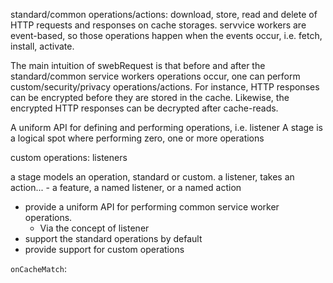 
standard/common operations/actions: download, store, read and delete of HTTP requests and responses on cache storages. servvice workers are event-based, so those operations happen when the events occur, i.e. fetch, install, activate. 

The main intuition of swebRequest is that before and after the standard/common service workers operations occur, one can perform custom/security/privacy operations/actions. For instance, HTTP responses can be encrypted before they are stored in the cache. Likewise, the encrypted HTTP responses can be decrypted after cache-reads. 

A uniform API for defining and performing operations, i.e. listener
A stage is a logical spot where performing zero, one or more operations




custom operations: listeners

a stage models an operation, standard or custom.
a listener, takes an action...
     - a feature, a named listener, or a named action


- provide a uniform API for performing common service worker operations.
    - Via the concept of listener
- support the standard operations by default 
- provide support for custom operations

`onCacheMatch`: 
